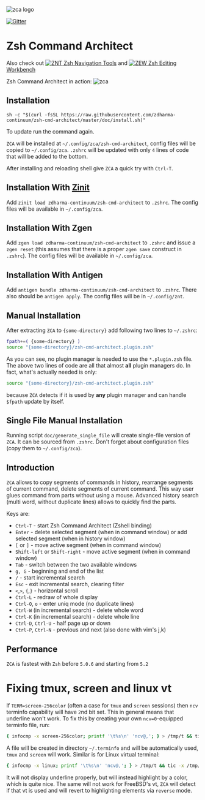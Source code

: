 ![zca logo](http://imageshack.com/a/img911/7375/ZWHW5Y.png)

[![Gitter](https://badges.gitter.im/zdharma-continuum/community.svg)](https://gitter.im/zdharma-continuum/community?utm_source=badge&utm_medium=badge&utm_campaign=pr-badge)

# Zsh Command Architect

Also check out
[![ZNT](http://imageshack.com/a/img910/3618/oDHnuR.png) Zsh Navigation Tools](https://github.com/zdharma-continuum/zsh-navigation-tools)
and
[![ZEW](http://imageshack.com/a/img908/3869/Vsd2c6.png) Zsh Editing Workbench](https://github.com/zdharma-continuum/zsh-editing-workbench)

Zsh Command Architect in action: ![zca](http://imageshack.com/a/img905/3617/grLOeP.gif)

## Installation

```
sh -c "$(curl -fsSL https://raw.githubusercontent.com/zdharma-continuum/zsh-cmd-architect/master/doc/install.sh)"
```

To update run the command again.

`ZCA` will be installed at `~/.config/zca/zsh-cmd-architect`, config files will be copied to `~/.config/zca`. `.zshrc`
will be updated with only `4` lines of code that will be added to the bottom.

After installing and reloading shell give `ZCA` a quick try with `Ctrl-T`.

## Installation With [Zinit](https://github.com/zdharma-continuum/zinit)

Add `zinit load zdharma-continuum/zsh-cmd-architect` to `.zshrc`. The config files will be available in `~/.config/zca`.

## Installation With Zgen

Add `zgen load zdharma-continuum/zsh-cmd-architect` to `.zshrc` and issue a `zgen reset` (this assumes that there is a
proper `zgen save` construct in `.zshrc`). The config files will be available in `~/.config/zca`.

## Installation With Antigen

Add `antigen bundle zdharma-continuum/zsh-cmd-architect` to `.zshrc`. There also should be `antigen apply`. The config
files will be in `~/.config/znt`.

## Manual Installation

After extracting `ZCA` to `{some-directory}` add following two lines to `~/.zshrc`:

```zsh
fpath+=( {some-directory} )
source "{some-directory}/zsh-cmd-architect.plugin.zsh"
```

As you can see, no plugin manager is needed to use the `*.plugin.zsh` file. The above two lines of code are all that
almost **all** plugin managers do. In fact, what's actually needed is only:

```zsh
source "{some-directory}/zsh-cmd-architect.plugin.zsh"
```

because `ZCA` detects if it is used by **any** plugin manager and can handle `$fpath` update by itself.

## Single File Manual Installation

Running script `doc/generate_single_file` will create single-file version of `ZCA`. It can be sourced from `.zshrc`.
Don't forget about configuration files (copy them to `~/.config/zca`).

## Introduction

`ZCA` allows to copy segments of commands in history, rearrange segments of current command, delete segments of current
command. This way user glues command from parts without using a mouse. Advanced history search (multi word, without
duplicate lines) allows to quickly find the parts.

Keys are:

- `Ctrl-T` - start Zsh Command Architect (Zshell binding)
- `Enter` - delete selected segment (when in command window) or add selected segment (when in history window)
- `[` or `]` - move active segment (when in command window)
- `Shift-left` or `Shift-right` - move active segment (when in command window)
- `Tab` - switch between the two available windows
- `g, G` - beginning and end of the list
- `/` - start incremental search
- `Esc` - exit incremental search, clearing filter
- `<`,`>`, `{`,`}` - horizontal scroll
- `Ctrl-L` - redraw of whole display
- `Ctrl-O`, `o` - enter uniq mode (no duplicate lines)
- `Ctrl-W` (in incremental search) - delete whole word
- `Ctrl-K` (in incremental search) - delete whole line
- `Ctrl-D`, `Ctrl-U` - half page up or down
- `Ctrl-P`, `Ctrl-N` - previous and next (also done with vim's j,k)

## Performance

`ZCA` is fastest with `Zsh` before `5.0.6` and starting from `5.2`

# Fixing tmux, screen and linux vt

If `TERM=screen-256color` (often a case for `tmux` and `screen` sessions) then `ncv` terminfo capability will have `2`nd
bit set. This in general means that underline won't work. To fix this by creating your own `ncv=0`-equipped terminfo
file, run:

```zsh
{ infocmp -x screen-256color; printf '\t%s\n' 'ncv@,'; } > /tmp/t && tic -x /tmp/t
```

A file will be created in directory `~/.terminfo` and will be automatically used, `tmux` and `screen` will work. Similar
is for Linux virtual terminal:

```zsh
{ infocmp -x linux; printf '\t%s\n' 'ncv@,'; } > /tmp/t && tic -x /tmp/t
```

It will not display underline properly, but will instead highlight by a color, which is quite nice. The same will not
work for FreeBSD's vt, `ZCA` will detect if that vt is used and will revert to highlighting elements via `reverse` mode.
